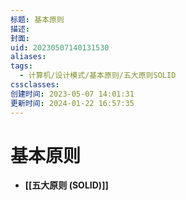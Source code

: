 ```yaml
---
标题: 基本原则
描述: 
封面: 
uid: 20230507140131530
aliases: 
tags:
  - 计算机/设计模式/基本原则/五大原则SOLID
cssclasses: 
创建时间: 2023-05-07 14:01:31
更新时间: 2024-01-22 16:57:35
---
```


# 基本原则

- **[[五大原则 (SOLID)]]**
